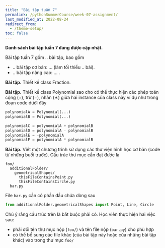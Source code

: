 ```yaml
---
title: "Bài tập tuần 7"
permalink: /pythonSummerCourse/week-07-assignment/
last_modified_at: 2022-08-24
redirect_from:
  - /theme-setup/
toc: false
---
```



**Danh sách bài tập tuần 7 đang được cập nhật.**

Bài tập tuần 7 gồm .. bài tập, bao gồm
- .. bài tập cơ bản: ... (làm tối thiểu .. bài).
- .. bài tập nâng cao: ... .


**Bài tập.** Thiết kế class Fraction.

**Bài tập.** Thiết kế class Polynomial sao cho có thể thực hiện các phép toán cộng (+), trừ (−), nhân (∗) giữa hai instance của class này ví dụ như trong đoạn code dưới đây

```py
polynomialA = Polynomial(...)
polynomialB = Polynomial(...)

polynomialC = polynomialA + polynomialB
polynomialD = polynomialA - polynomialB
polynomialE = -polynomialA
polynomialF = polynomialA * polynomialB
```

**Bài tập.** Viết một chương trình sử dụng các thư viện hình học cơ bản (code từ những buổi trước). Cấu trúc thư mục cần đạt được là

```
foo/
  additionalFolder/
    geometricalShapes/
      thisFileContainsPoint.py
      thisFileContainsCircle.py
  bar.py
```

File `bar.py` cần có phần đầu chứa dòng sau
```py
from additionalFolder.geometricalShapes import Point, Line, Circle
```

Chú ý rằng cấu trúc trên là bắt buộc phải có. Học viên thực hiện hai việc sau:
- phải đổi tên thư mục nộp (`foo/`) và tên file nộp (`bar.py`) cho phù hợp
- có thể bổ sung các file khác (của bài tập này hoặc của những bài tập khác) vào trong thư mục `foo/`
